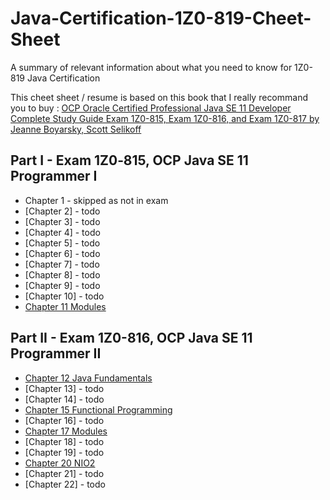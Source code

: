 # Java-Certification-1Z0-819-Cheet-Sheet
A summary of relevant information about what you need to know for 1Z0-819 Java Certification

This cheet sheet / resume is based on this book that I really recommand you to buy : [OCP Oracle Certified Professional Java SE 11 Developer Complete Study Guide Exam 1Z0-815, Exam 1Z0-816, and Exam 1Z0-817 by Jeanne Boyarsky, Scott Selikoff](https://www.wiley.com/en-gb/OCP+Oracle+Certified+Professional+Java+SE+11+Developer+Complete+Study+Guide%3A+Exam+1Z0+815%2C+Exam+1Z0+816%2C+and+Exam+1Z0+817-p-9781119619130)
## Part I - Exam 1Z0‐815, OCP Java SE 11 Programmer I
  - Chapter 1 - skipped as not in exam
  - [Chapter 2] - todo
  - [Chapter 3] - todo
  - [Chapter 4] - todo
  - [Chapter 5] - todo
  - [Chapter 6] - todo
  - [Chapter 7] - todo
  - [Chapter 8] - todo
  - [Chapter 9] - todo
  - [Chapter 10] - todo
  - [Chapter 11 Modules](https://github.com/mateisilviu/Java-Certification-1Z0-819-Cheet-Sheet/blob/main/Chapter%2011%20Modules.md)  

## Part II - Exam 1Z0-816, OCP Java SE 11 Programmer II
  - [Chapter 12 Java Fundamentals](https://github.com/mateisilviu/Java-Certification-1Z0-819-Cheet-Sheet/blob/main/Chapter%2012%20Java%20Fundamentals.md)
  - [Chapter 13] - todo
  - [Chapter 14] - todo
  - [Chapter 15 Functional Programming](https://github.com/mateisilviu/Java-Certification-1Z0-819-Cheet-Sheet/blob/main/Chapter%2015%20Functional%20Programming.md)
  - [Chapter 16] - todo
  - [Chapter 17 Modules](https://github.com/mateisilviu/Java-Certification-1Z0-819-Cheet-Sheet/blob/main/Chapter%2017%20Modules.md)
  - [Chapter 18] - todo
  - [Chapter 19] - todo
  - [Chapter 20 NIO2](https://github.com/mateisilviu/Java-Certification-1Z0-819-Cheet-Sheet/blob/main/Chapter%2020%20NIO2.md)  
  - [Chapter 21] - todo
  - [Chapter 22] - todo


  
  
